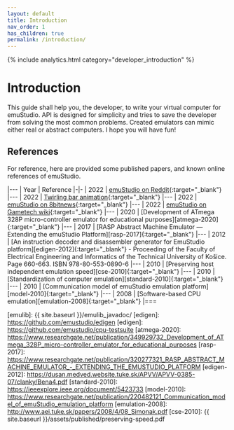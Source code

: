 ```yaml
---
layout: default
title: Introduction
nav_order: 1
has_children: true
permalink: /introduction/
---
```


{% include analytics.html category="developer_introduction" %}

# Introduction

This guide shall help you, the developer, to write your virtual computer for emuStudio. API is designed for simplicity
and tries to save the developer from solving the most common problems. Created emulators can mimic either real or
abstract computers. I hope you will have fun!

## References

For reference, here are provided some published papers, and known online references of emuStudio.

|---
| Year | Reference
|-|-
| 2022 | [emuStudio on Reddit](https://www.reddit.com/r/asm/comments/t7e5ug/emustudio_8080z80_emulator_ide_and_framework/){:target="_blank"}
|---
| 2022 | [Twirling bar animation](https://www.youtube.com/watch?v=uxn-sF07_xY){:target="_blank"}
|---
| 2022 | [emuStudio on 8bitnews](https://8bitnews.io/archive/2022-02-25/basic-in-js){:target="_blank"}
|---
| 2022 | [emuStudio on Gametech wiki](https://emulation.gametechwiki.com/index.php/Altair_8800){:target="_blank"}
|---
| 2020 | [Development of ATmega 328P micro-controller emulator for educational purposes][atmega-2020]{:target="_blank"}
|---
| 2017 | [RASP Abstract Machine Emulator — Extending the emuStudio Platform][rasp-2017]{:target="_blank"}
|---
| 2012 | [An instruction decoder and disassembler generator for EmuStudio platform][edigen-2012]{:target="_blank"} - Proceeding of the Faculty of Electrical Engineering and Informatics of the Technical University of Košice. Page 660-663. ISBN 978-80-553-0890-6
|---
| 2010 | [Preserving host independent emulation speed][cse-2010]{:target="_blank"}
|---
| 2010 | [Standardization of computer emulation][standard-2010]{:target="_blank"}
|---
| 2010 | [Communication model of emuStudio emulation platform][model-2010]{:target="_blank"}
|---
| 2008 | [Software-based CPU emulation][emulation-2008]{:target="_blank"}
|===

[emulib]: {{ site.baseurl }}/emulib_javadoc/
[edigen]: https://github.com/emustudio/edigen
[edigen]: https://github.com/emustudio/cpu-testsuite
[atmega-2020]: https://www.researchgate.net/publication/349929732_Development_of_ATmega_328P_micro-controller_emulator_for_educational_purposes
[rasp-2017]: https://www.researchgate.net/publication/320277321_RASP_ABSTRACT_MACHINE_EMULATOR_-_EXTENDING_THE_EMUSTUDIO_PLATFORM
[edigen-2012]: https://dusan.medved.website.tuke.sk/APVV/APVV-0385-07/clanky/Bena4.pdf
[standard-2010]: https://ieeexplore.ieee.org/document/5423733
[model-2010]: https://www.researchgate.net/publication/220482121_Communication_model_of_emuStudio_emulation_platform
[emulation-2008]: http://www.aei.tuke.sk/papers/2008/4/08_Simonak.pdf
[cse-2010]: {{ site.baseurl }}/assets/published/preserving-speed.pdf
